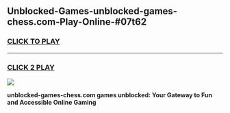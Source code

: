 
## Unblocked-Games-unblocked-games-chess.com-Play-Online-#07t62
<h3>
<a href="https://premium.freeplayer.one?title=unblocked-games-chess.com&ref=27F">CLICK TO PLAY</a></h3>
<hr>

<h3>
<a href="https://premium.freeplayer.one?title=unblocked-games-chess.com&ref=27F">CLICK 2 PLAY</a>
  
</h3>

<a href="https://premium.freeplayer.one?title=unblocked-games-chess.com&ref=27F"><img src="https://clearcache.store/games.png"></a>


**unblocked-games-chess.com games unblocked: Your Gateway to Fun and Accessible Online Gaming**
